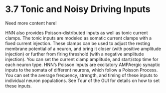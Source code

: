 <!--
# Title: 3.7 Tonic and Noisy Driving Inputs
# Updated: 2024-01-16
#
# Contributors:
    # Dylan Daniels
-->

<!-- compare original: https://jonescompneurolab.github.io/hnn-under_the_hood/05_tonic-noisy-inputs/05_tonic-noisy-inputs -->

# 3.7 Tonic and Noisy Driving Inputs

Need more content here!

HNN also provides Poisson-distributed inputs as well as tonic current clamps. The tonic inputs are modeled as somatic current clamps with a fixed current injection. These clamps can be used to adjust the resting membrane potential of a neuron, and bring it closer (with positive amplitude injection) or further from firing threshold (with a negative amplitude injection). You can set the current clamp amplitude, and start/stop time for each neuron type. HNN’s Poisson Inputs are excitatory AMPAergic synaptic inputs to the somata of different neurons, which follow a Poisson Process. You can set the average frequency, strength, and timing of these inputs to individual neuron populations. See Tour of the GUI for details on how to set these inputs.
